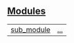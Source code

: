
## [Modules](./hello_world-modules.md)

| | |
|:---|:---|
| [sub_module](./hello_world-sub_module.md) | [...](./hello_world-sub_module.md) |
